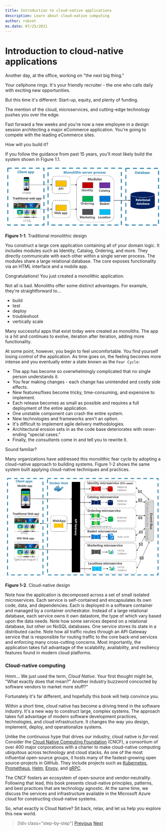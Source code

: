 ```yaml
---
title: Introduction to cloud-native applications
description: Learn about cloud-native computing
author: robvet
ms.date: 07/25/2021
---
```


# Introduction to cloud-native applications

Another day, at the office, working on "the next big thing."

Your cellphone rings. It's your friendly recruiter - the one who calls daily with exciting new opportunities.

But this time it's different: Start-up, equity, and plenty of funding.

The mention of the cloud, microservices, and cutting-edge technology pushes you over the edge.

Fast forward a few weeks and you're now a new employee in a design session architecting a major eCommerce application. You're going to compete with the leading eCommerce sites.

How will you build it?

If you follow the guidance from past 15 years, you'll most likely build the system shown in Figure 1.1.

![Traditional monolithic design](./media/monolithic-design.png)

**Figure 1-1**. Traditional monolithic design

You construct a large core application containing all of your domain logic. It includes modules such as Identity, Catalog, Ordering, and more. They directly communicate with each other within a single server process. The modules share a large relational database. The core exposes functionality via an HTML interface and a mobile app.

Congratulations!  You just created a monolithic application.

Not all is bad. Monoliths offer some distinct advantages. For example, they're straightforward to...

- build
- test
- deploy
- troubleshoot
- vertically scale

Many successful apps that exist today were created as monoliths. The app is a hit and continues to evolve, iteration after iteration, adding more functionality.

At some point, however, you begin to feel uncomfortable. You find yourself losing control of the application. As time goes on, the feeling becomes more intense and you eventually enter a state known as the `Fear Cycle`:

- The app has become so overwhelmingly complicated that no single person understands it.
- You fear making changes - each change has unintended and costly side effects.
- New features/fixes become tricky, time-consuming, and expensive to implement.
- Each release becomes as small as possible and requires a full deployment of the entire application.
- One unstable component can crash the entire system.
- New technologies and frameworks aren't an option.
- It's difficult to implement agile delivery methodologies.
- Architectural erosion sets in as the code base deteriorates with never-ending "special cases."
- Finally, the _consultants_ come in and tell you to rewrite it.

Sound familiar?

Many organizations have addressed this monolithic fear cycle by adopting a cloud-native approach to building systems. Figure 1-2 shows the same system built applying cloud-native techniques and practices.

![Cloud-Native Design](./media/cloud-native-design.png)

**Figure 1-2**. Cloud-native design

Note how the application is decomposed across a set of small isolated microservices. Each service is self-contained and encapsulates its own code, data, and dependencies. Each is deployed in a software container and managed by a container orchestrator. Instead of a large relational database, each service owns it own datastore, the type of which vary based upon the data needs. Note how some services depend on a relational database, but other on NoSQL databases. One service stores its state in a distributed cache. Note how all traffic routes through an API Gateway service that is responsible for routing traffic to the core back-end services and enforcing many cross-cutting concerns. Most importantly, the application takes full advantage of the scalability, availability, and resiliency features found in modern cloud platforms.

### Cloud-native computing

Hmm... We just used the term, _Cloud Native_. Your first thought might be, "What exactly does that mean?" Another industry buzzword concocted by software vendors to market more stuff?"

Fortunately it's far different, and hopefully this book will help convince you.

Within a short time, cloud native has become a driving trend in the software industry. It's a new way to construct large, complex systems. The approach takes full advantage of modern software development practices, technologies, and cloud infrastructure. It changes the way you design, implement, deploy, and operationalize systems.

Unlike the continuous hype that drives our industry, cloud native is _for-real_. Consider the [Cloud Native Computing Foundation](https://www.cncf.io/) (CNCF), a consortium of over 400 major corporations with a charter to make cloud-native computing ubiquitous across technology and cloud stacks. As one of the most influential open-source groups, it hosts many of the fastest-growing open source-projects in GitHub. They include projects such as [Kubernetes](https://kubernetes.io/), [Prometheus](https://prometheus.io/), [Helm](https://helm.sh/), [Envoy](https://www.envoyproxy.io/), and [gRPC](https://grpc.io/).

The CNCF fosters an ecosystem of open-source and vendor-neutrality. Following that lead, this book presents cloud-native principles, patterns, and best practices that are technology agnostic. At the same time, we discuss the services and infrastructure available in the Microsoft Azure cloud for constructing cloud-native systems.

So, what exactly is Cloud Native? Sit back, relax, and let us help you explore this new world.

>[!div class="step-by-step"]
>[Previous](index.md)
>[Next](definition.md)
